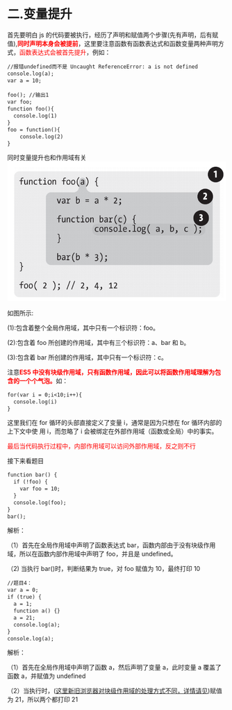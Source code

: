 # 二.变量提升

首先要明白 js 的代码要被执行，经历了声明和赋值两个步骤(先有声明，后有赋值),<font color=ff0000><strong>同时声明本身会被提前</strong></font>，这里要注意函数有函数表达式和函数变量两种声明方式，<font color=ff0000>函数表达式会被首先提升</font>，例如：

```JS
//报错undefined而不是 Uncaught ReferenceError: a is not defined
console.log(a);
var a = 10;

foo(); //输出1
var foo;
function foo(){
  console.log(1)
}
foo = function(){
    console.log(2)
}
```

同时变量提升也和作用域有关
![avatar](/assets/images/JavaScript/作用域.png)

如图所示:

(1):包含着整个全局作用域，其中只有一个标识符：foo。

(2):包含着 foo 所创建的作用域，其中有三个标识符：a、bar 和 b。

(3):包含着 bar 所创建的作用域，其中只有一个标识符：c。

注意<font color=ff0000><strong>ES5 中没有块级作用域，只有函数作用域，因此可以将函数作用域理解为包含的一个个气泡。</strong></font>如：

```JS
for(var i = 0;i<10;i++){
  console.log(i)
}
```

这里我们在 for 循环的头部直接定义了变量 i，通常是因为只想在 for 循环内部的上下文中使 用 i，而忽略了 i 会被绑定在外部作用域（函数或全局）中的事实。

<font color=ff0000>最后当代码执行过程中，内部作用域可以访问外部作用域，反之则不行</font>

接下来看题目

```JS
function bar() {
  if (!foo) {
    var foo = 10;
  }
  console.log(foo);
}
bar();
```

解析：

（1）首先在全局作用域中声明了函数表达式 bar，函数内部由于没有块级作用域，所以在函数内部作用域中声明了 foo，并且是 undefined。

（2) 当执行 bar()时，判断结果为 true，对 foo 赋值为 10，最终打印 10

```JS
//题目4：
var a = 0;
if (true) {
  a = 1;
  function a() {}
  a = 21;
  console.log(a);
}
console.log(a);
```

解析：

（1）首先在全局作用域中声明了函数 a，然后声明了变量 a，此时变量 a 覆盖了函数 a，并赋值为 undefined

（2）当执行时，([这里新旧浏览器对块级作用域的处理方式不同，详情请见](https://blog.csdn.net/weixin_44523860/article/details/105593227))赋值为 21，所以两个都打印 21

